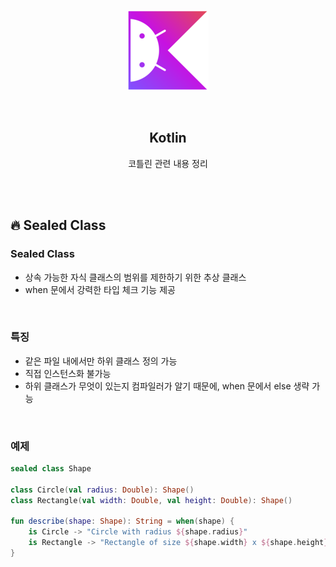 <div align="center">
  <p>
    <img src="../README.assets/kotlin-hero.png">
  </p>
  <br>
  <h2>Kotlin</h2>
  <p>코틀린 관련 내용 정리</p>
  <br>
  <br>
</div>

## 🔥 Sealed Class

### Sealed Class

- 상속 가능한 자식 클래스의 범위를 제한하기 위한 추상 클래스
- when 문에서 강력한 타입 체크 기능 제공

<br>

### 특징

- 같은 파일 내에서만 하위 클래스 정의 가능
- 직접 인스턴스화 불가능
- 하위 클래스가 무엇이 있는지 컴파일러가 알기 때문에, when 문에서 else 생략 가능

<br>

### 예제

```kotlin
sealed class Shape

class Circle(val radius: Double): Shape()
class Rectangle(val width: Double, val height: Double): Shape()

fun describe(shape: Shape): String = when(shape) {
  	is Circle -> "Circle with radius ${shape.radius}"
  	is Rectangle -> "Rectangle of size ${shape.width} x ${shape.height}"
}
```
